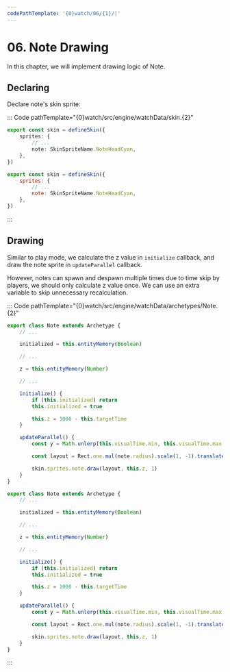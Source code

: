 ```yaml
---
codePathTemplate: '{0}watch/06/{1}/|'
---
```


# 06. Note Drawing

In this chapter, we will implement drawing logic of Note.

## Declaring

Declare note's skin sprite:

::: Code pathTemplate="{0}watch/src/engine/watchData/skin.{2}"

```ts
export const skin = defineSkin({
    sprites: {
        // ...
        note: SkinSpriteName.NoteHeadCyan,
    },
})
```

```js
export const skin = defineSkin({
    sprites: {
        // ...
        note: SkinSpriteName.NoteHeadCyan,
    },
})
```

:::

## Drawing

Similar to play mode, we calculate the z value in `initialize` callback, and draw the note sprite in `updateParallel` callback.

However, notes can spawn and despawn multiple times due to time skip by players, we should only calculate z value once. We can use an extra variable to skip unnecessary recalculation.

::: Code pathTemplate="{0}watch/src/engine/watchData/archetypes/Note.{2}"

```ts
export class Note extends Archetype {
    // ...

    initialized = this.entityMemory(Boolean)

    // ...

    z = this.entityMemory(Number)

    // ...

    initialize() {
        if (this.initialized) return
        this.initialized = true

        this.z = 1000 - this.targetTime
    }

    updateParallel() {
        const y = Math.unlerp(this.visualTime.min, this.visualTime.max, time.scaled)

        const layout = Rect.one.mul(note.radius).scale(1, -1).translate(0, y)

        skin.sprites.note.draw(layout, this.z, 1)
    }
}
```

```js
export class Note extends Archetype {
    // ...

    initialized = this.entityMemory(Boolean)

    // ...

    z = this.entityMemory(Number)

    // ...

    initialize() {
        if (this.initialized) return
        this.initialized = true

        this.z = 1000 - this.targetTime
    }

    updateParallel() {
        const y = Math.unlerp(this.visualTime.min, this.visualTime.max, time.scaled)

        const layout = Rect.one.mul(note.radius).scale(1, -1).translate(0, y)

        skin.sprites.note.draw(layout, this.z, 1)
    }
}
```

:::
